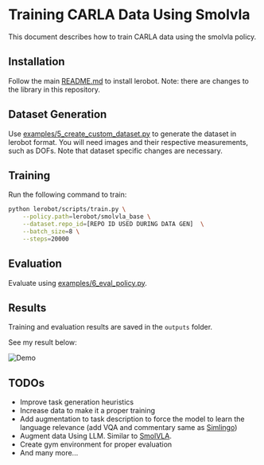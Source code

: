 # Training CARLA Data Using Smolvla
This document describes how to train CARLA data using the smolvla policy.

## Installation

Follow the main [README.md](README.md) to install lerobot. Note: there are changes to the library in this repository.

## Dataset Generation

Use [examples/5_create_custom_dataset.py](examples/5_create_custom_dataset.py) to generate the dataset in lerobot format. You will need images and their respective measurements, such as DOFs. Note that dataset specific changes are necessary.

## Training

Run the following command to train:

```bash
python lerobot/scripts/train.py \
    --policy.path=lerobot/smolvla_base \
    --dataset.repo_id=[REPO ID USED DURING DATA GEN]  \
    --batch_size=8 \
    --steps=20000
```

## Evaluation

Evaluate using [examples/6_eval_policy.py](examples/6_eval_policy.py).

## Results

Training and evaluation results are saved in the `outputs` folder.

See my result below:

![Demo](media/carla/output_video_corrected.gif)

## TODOs

- Improve task generation heuristics
- Increase data to make it a proper training
- Add augmentation to task description to force the model to learn the language relevance (add VQA and commentary same as [Simlingo](https://arxiv.org/abs/2503.09594))
- Augment data Using LLM. Similar to [SmolVLA](https://arxiv.org/abs/2506.01844).
- Create gym environment for proper evaluation
- And many more...